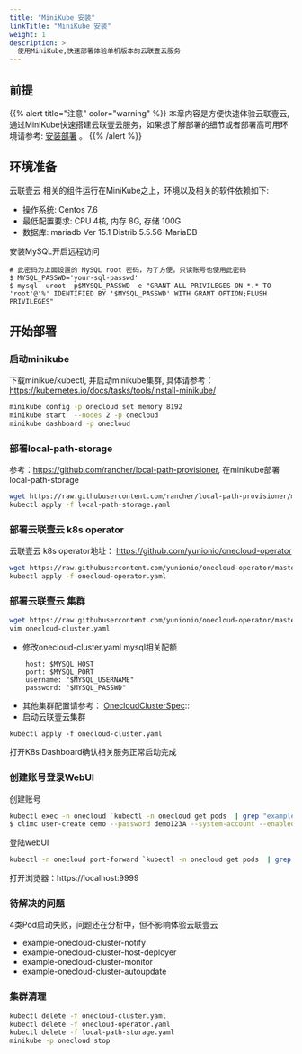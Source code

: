 ```yaml
---
title: "MiniKube 安装"
linkTitle: "MiniKube 安装"
weight: 1
description: >
  使用MiniKube,快速部署体验单机版本的云联壹云服务
---
```


## 前提
{{% alert title="注意" color="warning" %}}
本章内容是方便快速体验云联壹云, 通过MiniKube快速搭建云联壹云服务，如果想了解部署的细节或者部署高可用环境请参考: [安装部署](/docs/setup/) 。
{{% /alert %}}

## 环境准备
云联壹云 相关的组件运行在MiniKube之上，环境以及相关的软件依赖如下:

- 操作系统: Centos 7.6
- 最低配置要求: CPU 4核, 内存 8G, 存储 100G
- 数据库: mariadb Ver 15.1 Distrib 5.5.56-MariaDB

安装MySQL开启远程访问
```
# 此密码为上面设置的 MySQL root 密码，为了方便，只读账号也使用此密码
$ MYSQL_PASSWD='your-sql-passwd'
$ mysql -uroot -p$MYSQL_PASSWD -e "GRANT ALL PRIVILEGES ON *.* TO 'root'@'%' IDENTIFIED BY '$MYSQL_PASSWD' WITH GRANT OPTION;FLUSH PRIVILEGES"
```

## 开始部署
### 启动minikube
下载minikue/kubectl, 并启动minikube集群, 具体请参考： https://kubernetes.io/docs/tasks/tools/install-minikube/

```bash
minikube config -p onecloud set memory 8192 
minikube start  --nodes 2 -p onecloud
minikube dashboard -p onecloud
```
### 部署local-path-storage
参考：https://github.com/rancher/local-path-provisioner, 在minikube部署local-path-storage

```bash
wget https://raw.githubusercontent.com/rancher/local-path-provisioner/master/deploy/local-path-storage.yaml -O local-path-storage.yaml 
kubectl apply -f local-path-storage.yaml 
```

### 部署云联壹云 k8s operator
云联壹云 k8s operator地址： https://github.com/yunionio/onecloud-operator
```bash
wget https://raw.githubusercontent.com/yunionio/onecloud-operator/master/manifests/onecloud-operator.yaml -O onecloud-operator.yaml
kubectl apply -f onecloud-operator.yaml
```
### 部署云联壹云 集群
```bash
wget https://raw.githubusercontent.com/yunionio/onecloud-operator/master/manifests/example-onecloud-cluster.yaml -O onecloud-cluster.yaml
vim onecloud-cluster.yaml
```
- 修改onecloud-cluster.yaml mysql相关配额
```
    host: $MYSQL_HOST
    port: $MYSQL_PORT
    username: "$MYSQL_USERNAME"
    password: "$MYSQL_PASSWD"
```

- 其他集群配置请参考： [OnecloudClusterSpec](https://github.com/yunionio/onecloud-operator/blob/4c871ae1d3d6774a827834464c480287b7b8b433/pkg/apis/onecloud/v1alpha1/types.go#L97)::
- 启动云联壹云集群
```
kubectl apply -f onecloud-cluster.yaml
```
打开K8s Dashboard确认相关服务正常启动完成

### 创建账号登录WebUI

创建账号
```bash
kubectl exec -n onecloud `kubectl -n onecloud get pods  | grep "example-onecloud-cluster-climc"| cut -f1 -d" "` -c climc  -i -t -- /bin/bash -il
$ climc user-create demo --password demo123A --system-account --enabled
```

登陆webUI
```bash
kubectl -n onecloud port-forward `kubectl -n onecloud get pods  | grep "example-onecloud-cluster-web"| cut -f1 -d" "` 9999:443 --address=0.0.0.0
```
打开浏览器：https://localhost:9999 

### 待解决的问题
4类Pod启动失败，问题还在分析中，但不影响体验云联壹云

- example-onecloud-cluster-notify
- example-onecloud-cluster-host-deployer
- example-onecloud-cluster-monitor
- example-onecloud-cluster-autoupdate

### 集群清理
```bash
kubectl delete -f onecloud-cluster.yaml
kubectl delete -f onecloud-operator.yaml
kubectl delete -f local-path-storage.yaml
minikube -p onecloud stop
```
